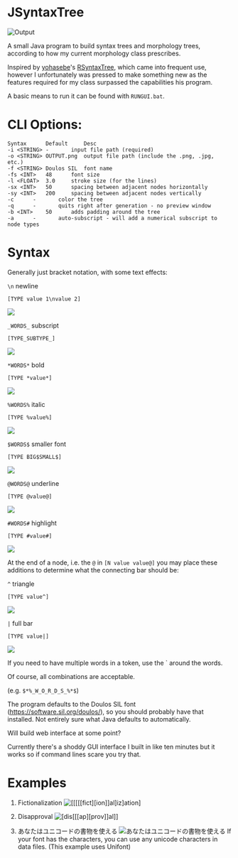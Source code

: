 # JSyntaxTree

![Output](/Examples/cliche.png)

A small Java program to build syntax trees and morphology trees, according to how my current morphology class prescribes.

Inspired by [yohasebe](https://github.com/yohasebe)'s [RSyntaxTree](https://github.com/yohasebe/rsyntaxtree), which came into frequent use, however I unfortunately was pressed to make something new as the features required for my class surpassed the capabilities his program.

A basic means to run it can be found with `RUNGUI.bat`.

# CLI Options:
```
Syntax		Default		Desc
-i <STRING>	-		input file path (required)
-o <STRING>	OUTPUT.png	output file path (include the .png, .jpg, etc.)
-f <STRING>	Doulos SIL	font name
-fs <INT>	48		font size
-l <FLOAT>	3.0		stroke size (for the lines)
-sx <INT>	50		spacing between adjacent nodes horizontally
-sy <INT>	200		spacing between adjacent nodes vertically
-c		-		color the tree
-q		-		quits right after generation - no preview window
-b <INT>	50		adds padding around the tree
-a		-		auto-subscript - will add a numerical subscript to node types
```

# Syntax

Generally just bracket notation, with some text effects:

`\n` newline

`[TYPE value 1\nvalue 2]`

![](/Examples/SyntaxDemo/newline.png)

`_WORDS_` subscript

`[TYPE_SUBTYPE_]`

![](/Examples/SyntaxDemo/subscript.png)

`*WORDS*` bold

`[TYPE *value*]`

![](/Examples/SyntaxDemo/bold.png)

`%WORDS%` italic

`[TYPE %value%]`

![](/Examples/SyntaxDemo/italic.png)

`$WORDS$` smaller font

`[TYPE BIG$SMALL$]`

![](/Examples/SyntaxDemo/small.png)

`@WORDS@` underline

`[TYPE @value@]`

![](/Examples/SyntaxDemo/underline.png)

`#WORDS#` highlight

`[TYPE #value#]`

![](/Examples/SyntaxDemo/highlight.png)

At the end of a node, i.e. the `@` in `[N value value@]` you may place these additions to determine what the connecting bar should be:

`^`	triangle

`[TYPE value^]`

![](/Examples/SyntaxDemo/triangle.png)

`|`	full bar

`[TYPE value|]`

![](/Examples/SyntaxDemo/bar.png)

If you need to have multiple words in a token, use the ` around the words.

Of course, all combinations are acceptable.

(e.g. `$*%_W_O_R_D_S_%*$`)

The program defaults to the Doulos SIL font (https://software.sil.org/doulos/), so you should probably have that installed. Not entirely sure what Java defaults to automatically.

Will build web interface at some point?

Currently there's a shoddy GUI interface I built in like ten minutes but it works so if command lines scare you try that.

# Examples

1. Fictionalization
![[[[[[fict][ion]]al]iz]ation]](/Examples/fictionalization.png)

2. Disapproval
![[dis[[[ap][prov]]al]]](/Examples/disapproval.png)

3. あなたはユニコードの書物を使える
![あなたはユニコードの書物を使える](/Examples/jpn.png)
If your font has the characters, you can use any unicode characters in data files. (This example uses Unifont)